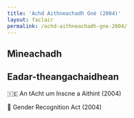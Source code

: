 ```yaml
---
title: 'Achd Aithneachadh Gnè (2004)'
layout: faclair
permalink: /achd-aithneachadh-gne-2004/
---
```


## Mìneachadh

## Eadar-theangachaidhean

&#x1f1ee;&#x1f1ea; An tAcht um Inscne a Aithint (2004)

&#x1f3f4;&#xe0067;&#xe0062;&#xe0065;&#xe006e;&#xe0067;&#xe007f; Gender Recognition Act (2004)